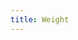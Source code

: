 ```yaml
---
title: Weight
---
```


<DarumaPlayer src='https://raw.githubusercontent.com/verygoodgraphics/resource/main/feature/text__daruma/text__weight.daruma' />
